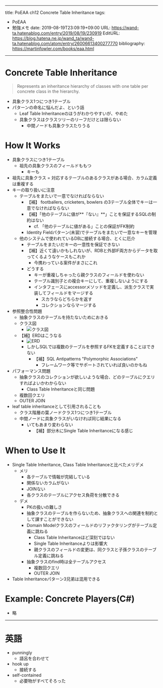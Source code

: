 ---
title: PoEAA ch12 Concrete Table Inheritance
tags:
- PoEAA
- 勉強メモ
date: 2019-08-19T23:09:19+09:00
URL: https://wand-ta.hatenablog.com/entry/2019/08/19/230919
EditURL: https://blog.hatena.ne.jp/wand_ta/wand-ta.hatenablog.com/atom/entry/26006613400277770
bibliography: https://martinfowler.com/books/eaa.html
-------------------------------------


# Concrete Table Inheritance

> Represents an inheritance hierarchy of classes with one table per concrete class in the hierarchy.

- 具象クラス1つにつき1テーブル
- パターンの命名に悩んだよ、という話
    - Leaf Table Inheritanceのほうがわかりやすいが、やめた
    - 具象クラスはクラスツリーのリーフだけとは限らない
        - 中間ノードも具象クラスたりうる

# How It Works

- 具象クラスにつき1テーブル
    - 祖先の具象クラスのフィールドももつ
        - キーも
- 祖先に具象クラス = 対応するテーブルのあるクラスがある場合、カラム定義は重複する
- キーの取り扱いに注意
    - テーブルをまたいで一意でなければならない
        - 【補】 footballers, cricketers, bowlers の3テーブル全体でキーは一意でなければならない
        - 【補】「他のテーブルに値が**『ない』**」ことを保証するSQLの制約はない
            - cf. 「他のテーブルに値がある」ことの保証がFK制約
        - Identity Fieldパターン(未習)でテーブルをまたいで一意なキーを管理
    - 他のシステムで使われているDBに接続する場合、とくに厄介
        - テーブルをまたいだキーの一意性を保証できない
        - 【補】近くて遠いかもしれないが、RDBと外部IF両方からデータを取ってくるようなケースもこれか
            - 今携わっている案件がまさにこれ
        - どうする
            - キーが重複しちゃったら親クラスのフィールドを使わない
            - テーブル識別子との複合キーにして、重複しないようにする
            - インタフェースにaccessorメソッドを定義し、派生クラスで実装してフィールドをマージする
                - スカラならどちらかを返す
                - コレクションならマージする
- 参照整合性問題
    - 抽象クラスのテーブルを持たないためにおきる
    - クラス図
        - ![クラス図](https://www.plantuml.com/plantuml/png/SoWkIImgAStDuNBEoKpDAr5Gqb9Iq2tAJCyeqGMp7PEAIueIaqi2SX8hKukuKBaADZMwkWfk-VabIOavEJYaOMBEHPd9sQabG5KEgNafG2i1)
    - 【補】ERDはこうなる
        - ![ERD](https://www.plantuml.com/plantuml/png/dLD1Inj15BxFhvYIWuSsA2BIWeYJpGQa6Y7kfQUmpQvsSTsLoGOHBMHcHPDMmLfjQKDfeOAnmLXg3oqDziSyrzYJVw5lTrFPKEkX6HWcRxxllU_xXfqeUphtAeisiSqvZtekvTRy4uyQ5ZTBdkKwP720K1eqJa6qpxyTWpZiDjhTrdCGxq4qedqTP1FyK_0tG7xixQBLVLUzh7y1yGPa19O2Es2hgDWEThQ3-lPLfnQqtrxiVxxgr47kuhbxTWJYDOYpa5YLP62Gt37CESinwJIRp1VLl3QfFQ8fTLZDPLbQ6LM7CYCtGOh3D9LJr97iQ3ftNycmB44dzFp7AnmUIf0IggAxr_nLtGEn5THGzJEGw-7Oq50Dn0QQY6MYD10785vSww99NQh6fd3OSBZIsGVXIYYQrTH2SPeL7XQLcQcP0cKibsFi6g0LM7wMAThaJ3w92Z53GoHE7_nDyFT17e7V0h-63a1-1_aJv45OaRkNpMFChYyuP8cNOT0VlWOx8ULYQpF2dD2IhPVBU7qOGqt7ixoL-Fz9z9GufuFcGNp2KFhUehnWEKiwrnTxJLO9nLz6BotCSxVY68fhkpnE9BvnkM7ok9gn4HPL6UVkShBub10Ioy2-5fxAT6ni-jvVuOsFuyIxFKpHCf3OeysvhlTOjssJtqvTilKLa_THIzmgBPZU_p1Z7V4Daja_oAc4ubHV8_B7xjfQsd2NdRIxIllRagGpH5MMRi3qBDm6cJ0T0p_ptm00)
        - しかしSQLでは複数のテーブルを参照するFKを定義することはできない
            - 【補】SQL Antipatterns "Polymorphic Associations"
                - フレームワーク等でサポートされていれば良いのかもね
- パフォーマンス問題
    - 抽象クラスのコレクションが欲しいような場合、どのテーブルにクエリすればよいかわからない
        - Class Table Inheritanceと同じ問題
    - 複数回クエリ
    - OUTER JOIN
- leaf table inheritanceとして引用されることも
    - クラス階層の葉ノードクラス1つにつき1テーブル
    - 中間ノードに具象クラスがいなければ同じ結果になる
        - いてもあまり変わらない
            - 【補】部分木にSingle Table Inheritanceになる感じ


# When to Use It

- Single Table Inheritance, Class Table Inheritanceと比べたメリデメ
    - メリ
        - 各テーブルで情報が完結している
        - 関係ないカラムがない
        - JOINない
        - 各クラスのテーブルにアクセス負荷を分散できる
    - デメ
        - PKの扱いの難しさ
        - 抽象クラスのテーブルを作らないため、抽象クラスへの関連を制約として課すことができない
        - Domain Modelクラスのフィールドのリファクタリングがテーブル定義に跳ねる
            - Class Table Inheritanceほど深刻ではない
            - Single Table Inheritanceよりは影響大
            - 親クラスのフィールドの変更は、同クラスと子孫クラスのテーブル定義に跳ねる
        - 抽象クラスのfind時は全テーブルアクセス
            - 複数回クエリ
            - OUTER JOIN
- Table Inheritanceパターン3兄弟は混用できる


# Example: Concrete Players(C#)

- 略

----------------------------------------

# 英語

- punningly
    - 語呂を合わせて
- hook up
    - 接続する
- self-contained
    - 必要物がすべてそろった
